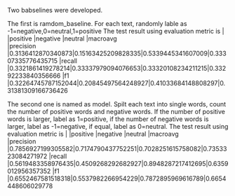 Two babselines were developed.

The first is ramdom_baseline. For each text, randomly lable as -1=negative,0=neutral,1=positive
The test result using evaluation metric is
|            |positive    |negative    |neutral     |macroavg    
|precision   |0.3136412870340873|0.15163425209828335|0.5339445341607009|0.33307335776435715
|recall      |0.3321861419278214|0.33337979094076653|0.33320108234211215|0.33292233840356666
|f1          |0.32264745787152044|0.20845497564248927|0.41033684148808297|0.31381309166736426

The second one is named as model. Spilt each text into single words, count the number of positive words and negative words. If the number of positive words is larger, label as 1=positive, if the number of negative words is larger, label as -1=negative, if equal, label as 0=neutral. 
The test result using evaluation metric is
|            |positive    |negative    |neutral     |macroavg    
|precision   |0.7856927199305582|0.7174790437752251|0.7028251615758082|0.7353323084271972
|recall      |0.5619483358976435|0.4509268292682927|0.8948287217412695|0.6359012956357352
|f1          |0.6552467581518318|0.5537982266954229|0.7872895969616789|0.6654448606029778